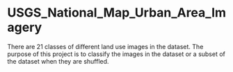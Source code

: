 # USGS_National_Map_Urban_Area_Imagery
There are 21 classes of different land use images in the dataset. The purpose of this project is to classify the images in the dataset or a subset of the dataset when they are shuffled. 
